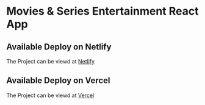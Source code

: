 # Movies & Series Entertainment React App

## Available Deploy on Netlify

The Project can be viewd at [Netlify]()

## Available Deploy on Vercel

The Project can be viewd at [Vercel]()
